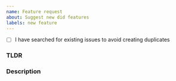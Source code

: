 ```yaml
---
name: Feature request
about: Suggest new did features
labels: new feature
---
```

- [ ] I have searched for existing issues to avoid creating duplicates

### TLDR
<!-- Try to summarize the feature request -->

### Description
<!-- 
* What is the feature?
* Why should we add this feature?
* How does this improve the product?

Describe the functionality in as much detail as you can, feel free 
to add sketches and screenshots.
-->

